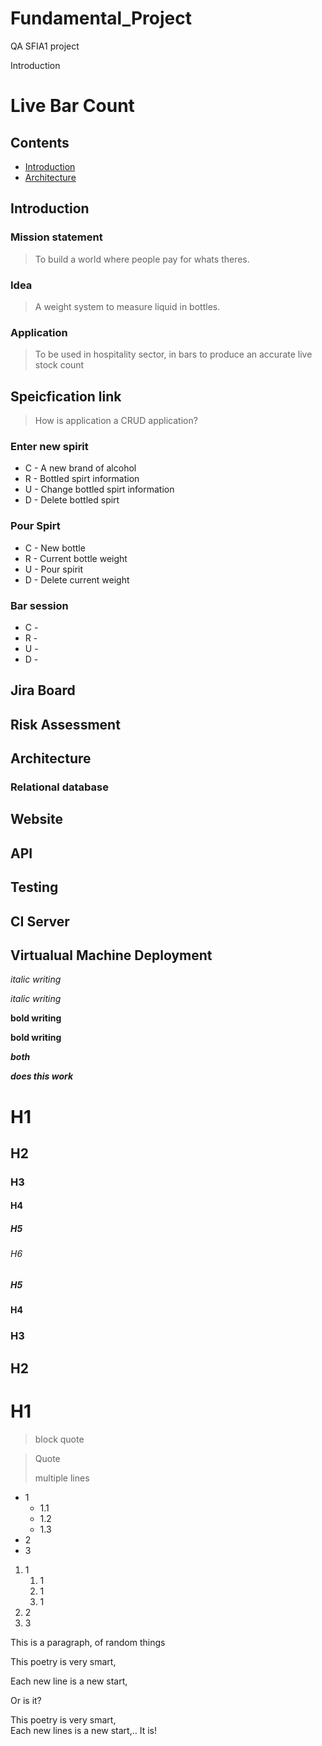 # Fundamental_Project
QA SFIA1 project

Introduction

# Live Bar Count

## Contents
- [Introduction](#Introduction)
- [Architecture](#Architecture)

## Introduction
### Mission statement
> To build a world where people pay for whats theres.
### Idea
> A weight system to measure liquid in bottles.
### Application
> To be used in hospitality sector, in bars to produce an accurate live stock count

## Speicfication link
> How is application a CRUD application?

### Enter new spirit
* C - A new brand of alcohol 
* R - Bottled spirt information
* U - Change bottled spirt information
* D - Delete bottled spirt

### Pour Spirt
* C - New bottle
* R - Current bottle weight
* U - Pour spirit
* D - Delete current weight

### Bar session
* C - 
* R -
* U - 
* D - 

## Jira Board

## Risk Assessment

## Architecture

### Relational database

## Website

## API

## Testing 

## CI Server 

## Virtualual Machine Deployment


*italic writing*

_italic writing_

**bold writing**

__bold writing__

**_both_**

_**does this work**_

# H1
## H2
### H3
#### H4
##### H5
###### H6
##### H5
#### H4
### H3
## H2
# H1

> block quote 


> Quote 
>
> multiple lines

* 1
  * 1.1
  * 1.2
  * 1.3
* 2
* 3

1. 1
    1. 1
    2. 1
    3. 1
2. 2
3. 3

This is a paragraph, of random things

This poetry is very smart,

Each new line is a new start,

Or is it?

This poetry is very smart,  
Each new lines is a new start,..
It is!


